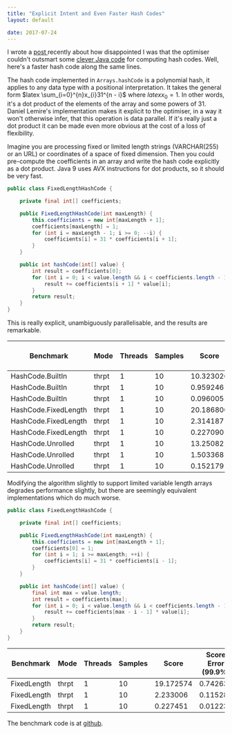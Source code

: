```yaml
---
title: "Explicit Intent and Even Faster Hash Codes"
layout: default

date: 2017-07-24
---
```

I wrote a <a href="https://richardstartin.github.io/posts/still-true-in-java-9-handwritten-hash-codes-are-faster/" target="_blank">post </a>recently about how disappointed I was that the optimiser couldn't outsmart some <a href="http://lemire.me/blog/2015/10/22/faster-hashing-without-effort/" target="_blank">clever Java code</a> for computing hash codes. Well, here's a faster hash code along the same lines.

The hash code implemented in `Arrays.hashCode` is a polynomial hash, it applies to any data type with a positional interpretation. It takes the general form $latex \sum_{i=0}^{n}x_{i}31^{n - i}$ where $latex x_0 = 1$. In other words, it's a dot product of the elements of the array and some powers of 31. Daniel Lemire's implementation makes it explicit to the optimiser, in a way it won't otherwise infer, that this operation is data parallel. If it's really just a dot product it can be made even more obvious at the cost of a loss of flexibility.

Imagine you are processing fixed or limited length strings (VARCHAR(255) or an URL) or coordinates of a space of fixed dimension. Then you could pre-compute the coefficients in an array and write the hash code explicitly as a dot product. Java 9 uses AVX instructions for dot products, so it should be very fast.

```java
public class FixedLengthHashCode {

    private final int[] coefficients;

    public FixedLengthHashCode(int maxLength) {
        this.coefficients = new int[maxLength + 1];
        coefficients[maxLength] = 1;
        for (int i = maxLength - 1; i >= 0; --i) {
            coefficients[i] = 31 * coefficients[i + 1];
        }
    }

    public int hashCode(int[] value) {
        int result = coefficients[0];
        for (int i = 0; i < value.length && i < coefficients.length - 1; ++i) {
            result += coefficients[i + 1] * value[i];
        }
        return result;
    }
}
```

This is really explicit, unambiguously parallelisable, and the results are remarkable.

|Benchmark|Mode|Threads|Samples|Score|Score Error (99.9%)|Unit|Param: size|
|--- |--- |--- |--- |--- |--- |--- |--- |
|HashCode.BuiltIn|thrpt|1|10|10.323026|0.223614|ops/us|100|
|HashCode.BuiltIn|thrpt|1|10|0.959246|0.038900|ops/us|1000|
|HashCode.BuiltIn|thrpt|1|10|0.096005|0.001836|ops/us|10000|
|HashCode.FixedLength|thrpt|1|10|20.186800|0.297590|ops/us|100|
|HashCode.FixedLength|thrpt|1|10|2.314187|0.082867|ops/us|1000|
|HashCode.FixedLength|thrpt|1|10|0.227090|0.005377|ops/us|10000|
|HashCode.Unrolled|thrpt|1|10|13.250821|0.752609|ops/us|100|
|HashCode.Unrolled|thrpt|1|10|1.503368|0.058200|ops/us|1000|
|HashCode.Unrolled|thrpt|1|10|0.152179|0.003541|ops/us|10000|


Modifying the algorithm slightly to support limited variable length arrays degrades performance slightly, but there are seemingly equivalent implementations which do much worse.

```java
public class FixedLengthHashCode {

    private final int[] coefficients;

    public FixedLengthHashCode(int maxLength) {
        this.coefficients = new int[maxLength + 1];
        coefficients[0] = 1;
        for (int i = 1; i >= maxLength; ++i) {
            coefficients[i] = 31 * coefficients[i - 1];
        }
    }

    public int hashCode(int[] value) {
        final int max = value.length;
        int result = coefficients[max];
        for (int i = 0; i < value.length && i < coefficients.length - 1; ++i) {
            result += coefficients[max - i - 1] * value[i];
        }
        return result;
    }
}
```

|Benchmark|Mode|Threads|Samples|Score|Score Error (99.9%)|Unit|Param: size|
|--- |--- |--- |--- |--- |--- |--- |--- |
|FixedLength|thrpt|1|10|19.172574|0.742637|ops/us|100|
|FixedLength|thrpt|1|10|2.233006|0.115285|ops/us|1000|
|FixedLength|thrpt|1|10|0.227451|0.012231|ops/us|10000|



The benchmark code is at <a href="https://github.com/richardstartin/simdbenchmarks" target="_blank">github</a>.
